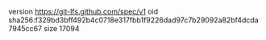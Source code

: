 version https://git-lfs.github.com/spec/v1
oid sha256:f329bd3bff492b4c0718e317fbb1f9226dad97c7b29092a82bf4dcda7945cc67
size 17094
